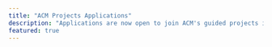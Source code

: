 ```yaml
---
title: "ACM Projects Applications"
description: "Applications are now open to join ACM's guided projects initiative. Apply on the apply page above."
featured: true
---
```

